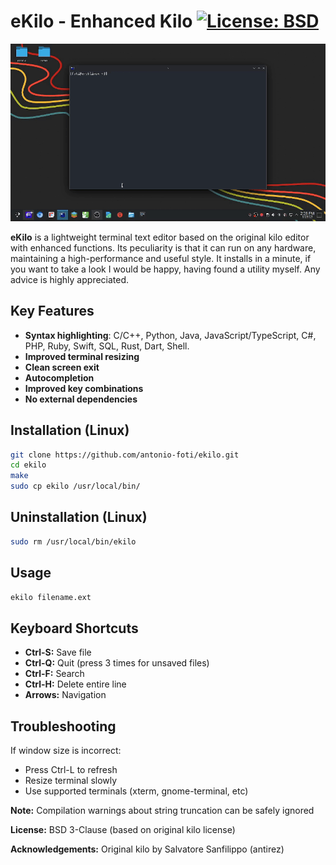 # eKilo - Enhanced Kilo [![License: BSD](https://img.shields.io/badge/License-BSD-blue.svg)](https://opensource.org/licenses/BSD-3-Clause)

![usage](./usage.gif)

**eKilo** is a lightweight terminal text editor based on the original kilo editor with enhanced functions. Its peculiarity is that it can run on any hardware, maintaining a high-performance and useful style. It installs in a minute, if you want to take a look I would be happy, having found a utility myself. Any advice is highly appreciated. 

## Key Features
- **Syntax highlighting**:
  C/C++, Python, Java, JavaScript/TypeScript, C#, PHP, Ruby, Swift, SQL, Rust, Dart, Shell.
- **Improved terminal resizing**
- **Clean screen exit**
- **Autocompletion**
- **Improved key combinations**
- **No external dependencies**

## Installation (Linux)
```bash
git clone https://github.com/antonio-foti/ekilo.git
cd ekilo
make
sudo cp ekilo /usr/local/bin/
```

## Uninstallation (Linux)
```bash
sudo rm /usr/local/bin/ekilo
```

## Usage
```bash
ekilo filename.ext
```

## Keyboard Shortcuts
- **Ctrl-S:** Save file
- **Ctrl-Q:** Quit (press 3 times for unsaved files)
- **Ctrl-F:** Search
- **Ctrl-H:** Delete entire line
- **Arrows:** Navigation


## Troubleshooting

If window size is incorrect:
- Press Ctrl-L to refresh
- Resize terminal slowly
- Use supported terminals (xterm, gnome-terminal, etc)


**Note:** Compilation warnings about string truncation can be safely ignored

**License:** BSD 3-Clause (based on original kilo license)

**Acknowledgements:** Original kilo by Salvatore Sanfilippo (antirez)
